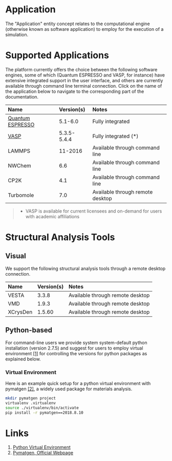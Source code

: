 # Application

The "Application" entity concept relates to the computational engine (otherwise known as software application) to employ for the execution of a simulation. 

# Supported Applications

The platform currently offers the choice between the following software engines, some of which (Quantum ESPRESSO and VASP, for instance) have extensive integrated support in the user interface, and others are currently available through command line terminal connection. Click on the name of the application below to navigate to the corresponding part of the documentation.

| Name    |  Version(s)      | Notes      |
| :-------- |:----------- |:------------- |
| [Quantum ESPRESSO](modeling/quantum-espresso.md) | 5.1-6.0 | Fully integrated |
| [VASP](modeling/vasp.md)      | 5.3.5-5.4.4 | Fully integrated (*) |
| LAMMPS    | 11-2016 | Available through command line |
| NWChem    | 6.6     | Available through command line |
| CP2K      | 4.1     | Available through command line |
| Turbomole | 7.0     | Available through remote desktop |

> * VASP is available for current licensees and on-demand for users with academic affiliations

# Structural Analysis Tools

## Visual

We support the following structural analysis tools through a remote desktop connection.

| Name      |  Version(s) | Notes         |
| :-------- |:----------- |:------------- |
| VESTA     | 3.3.8       | Available through remote desktop |
| VMD       | 1.9.3       | Available through remote desktop |
| XCrysDen  | 1.5.60      | Available through remote desktop |

## Python-based

For command-line users we provide system system-default python installation (version 2.7.5) and suggest for users to employ virtual environment [[1]](#links) for controlling the versions for python packages as explained below.

### Virtual Environment

Here is an example quick setup for a python virtual environment with pymatgen [[2]](#links), a widely used package for materials analysis.

```bash
mkdir pymatgen project
virtualenv .virtualenv
source ./virtualenv/bin/activate
pip install -r pymatgen==2018.8.10
```

# Links

1. [Python Virtual Environment](https://docs.python-guide.org/dev/virtualenvs/#lower-level-virtualenv)
2. [Pymatgen, Official Webpage](http://pymatgen.org/)

